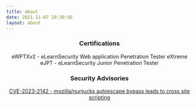 ```yaml
---
title: about
date: 2021-11-07 20:30:56
layout: about
---
```

<h3 style="text-align: center;">Certifications</h3>
<div style="text-align: center;">
eWPTXv2 - eLearnSecurity Web application Penetration Tester eXtreme<br>
eJPT - eLearnSecurity Junior Penetration Tester
</div>

<h3 style="text-align: center;">Security Advisories</h3>
<div style="text-align: center;">
<a href="https://github.com/mozilla/nunjucks/security/advisories/GHSA-x77j-w7wf-fjmw" target="_blank">CVE-2023-2142 - mozilla/nunjucks autoescape bypass leads to cross site scripting</a>
</div>

